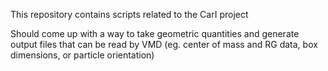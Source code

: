 This repository contains scripts related to the CarI project

Should come up with a way to take geometric quantities and generate output files that can be read by VMD (eg. center of mass and RG data, box dimensions, or particle orientation)
